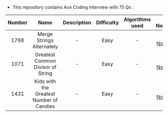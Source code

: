* This repository contains Ace Coding Interview with 75 Qs :

| Number        | Name                             | Description        |  Difficulty        |  Algorithms used        |  Online Notebook | 
|:-----------:|:--------------------------------:|:------------------:|:------------------:|:-----------------------:|-----------------:|
|  1768         |      Merge Strings Alternately           |  -        |  Easy                       | -          |[My Notebook](https://colab.research.google.com/github/BISH0808/Leetcode_problems/blob/main/Leetcode75/Problem_1768_Merge_Strings_Alternately.ipynb) | 
|  1071         |      Greatest Common Divisor of String          |  -        |  Easy                       | -          |[My Notebook](https://colab.research.google.com/github/BISH0808/Leetcode_problems/blob/main/Leetcode75/Problem_1071%C2%A0Greatest_Common_Divisor_of_Strings.ipynb) |
|  1431        |      Kids with the Greatest Number of Candies         |  -        |  Easy                       | -          |[My Notebook](https://colab.research.google.com/drive/1ZfVX_QhDz8DfN0A8LUhGrKjCezX8_pll#scrollTo=wzzlZ1XNH1rq) |

